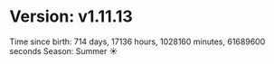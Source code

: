 # Version: v1.11.13
Time since birth: 714 days, 17136 hours, 1028160 minutes, 61689600 seconds
Season: Summer ☀️
